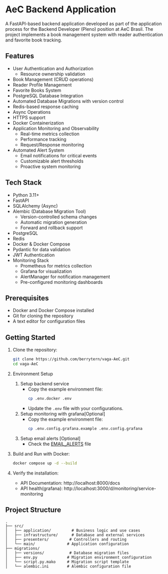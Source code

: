 # AeC Backend Application

A FastAPI-based backend application developed as part of the application process for the Backend Developer (Pleno) position at AeC Brasil. The project implements a book management system with reader authentication and favorite book tracking.

## Features

- User Authentication and Authorization
  - Resource ownership validation
- Book Management (CRUD operations)
- Reader Profile Management
- Favorite Books System
- PostgreSQL Database Integration
- Automated Database Migrations with version control
- Redis-based response caching
- Async Operations
- HTTPS support
- Docker Containerization
- Application Monitoring and Observability
  - Real-time metrics collection
  - Performance tracking
  - Request/Response monitoring
- Automated Alert System
  - Email notifications for critical events
  - Customizable alert thresholds
  - Proactive system monitoring

## Tech Stack

- Python 3.11+
- FastAPI
- SQLAlchemy (Async)
- Alembic (Database Migration Tool)
  - Version-controlled schema changes
  - Automatic migration generation
  - Forward and rollback support
- PostgreSQL
- Redis
- Docker & Docker Compose
- Pydantic for data validation
- JWT Authentication
- Monitoring Stack
  - Prometheus for metrics collection
  - Grafana for visualization
  - AlertManager for notification management
  - Pre-configured monitoring dashboards

## Prerequisites

- Docker and Docker Compose installed
- Git for cloning the repository
- A text editor for configuration files

## Getting Started

1. Clone the repository:
   ```bash
   git clone https://github.com/berrytern/vaga-AeC.git
   cd vaga-AeC

2. Environment Setup
    1. Setup backend service
        - Copy the example environment file:
            ```sh
            cp .env.docker .env
            ```
        - Update the `.env` file with your configurations.
    2. Setup monitoring with grafana[Optional]
        - Copy the example environment file:
            ```sh
            cp .env.config.grafana.example .env.config.grafana
            ```
    3. Setup email alerts [Optional]
        - Check the [EMAIL_ALERTS](./EMAIL_ALERTS.md) file

3. Build and Run with Docker:
    ```sh
    docker compose up -d --build
    ```
4. Verify the installation:
   - API Documentation: http://localhost:8000/docs
   - API health(grafana): http://localhost:3000/d/monitoring/service-monitoring

## Project Structure
```
.
├── src/
│   ├── application/         # Business logic and use cases
│   ├── infrastructure/      # Database and external services
│   ├── presenters/         # Controllers and routing
│   └── main/              # Application configuration
├── migrations/
│   ├── versions/           # Database migration files
│   ├── env.py             # Migration environment configuration
│   └── script.py.mako     # Migration script template
│   └── alembic.ini        # Alembic configuration file
```
